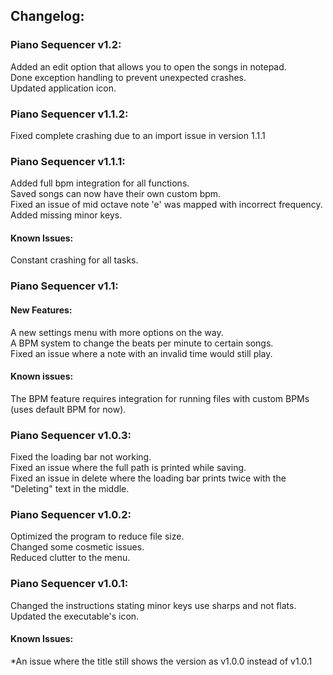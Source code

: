 ## Changelog:
### Piano Sequencer v1.2:
Added an edit option that allows you to open the songs in notepad.  
Done exception handling to prevent unexpected crashes.  
Updated application icon.  
### Piano Sequencer v1.1.2:
Fixed complete crashing due to an import issue in version 1.1.1  
### Piano Sequencer v1.1.1:
Added full bpm integration for all functions.  
Saved songs can now have their own custom bpm.  
Fixed an issue of mid octave note 'e' was mapped with incorrect frequency.  
Added missing minor keys.  
#### Known Issues:
Constant crashing for all tasks.
### Piano Sequencer v1.1:
#### New Features:
A new settings menu with more options on the way.  
A BPM system to change the beats per minute to certain songs.  
Fixed an issue where a note with an invalid time would still play.
#### Known issues:
The BPM feature requires integration for running files with custom BPMs (uses default BPM for now).  
### Piano Sequencer v1.0.3:
Fixed the loading bar not working.  
Fixed an issue where the full path is printed while saving.  
Fixed an issue in delete where the loading bar prints twice with the "Deleting" text in the middle.
### Piano Sequencer v1.0.2:
Optimized the program to reduce file size.  
Changed some cosmetic issues.  
Reduced clutter to the menu.
### Piano Sequencer v1.0.1:
Changed the instructions stating minor keys use sharps and not flats.  
Updated the executable's icon.  
#### Known Issues:
*An issue where the title still shows the version as v1.0.0 instead of v1.0.1

